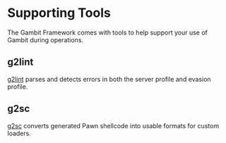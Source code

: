 # Supporting Tools

The Gambit Framework comes with tools to help support your use of Gambit during operations.

## g2lint

[g2lint](g2lint.md) parses and detects errors in both the server profile and evasion profile.

## g2sc

[g2sc](g2sc.md) converts generated Pawn shellcode into usable formats for custom loaders.
